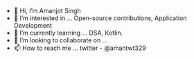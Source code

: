 - 👋 Hi, I’m Amanjot Singh
- 👀 I’m interested in ... Open-source contributions, Application Development
- 🌱 I’m currently learning ... DSA, Kotlin.
- 💞️ I’m looking to collaborate on ...
- 📫 How to reach me ... twitter - @amantwt329

<!---
AmanGit010/AmanGit010 is a ✨ special ✨ repository because its `README.md` (this file) appears on your GitHub profile.
You can click the Preview link to take a look at your changes.
--->
